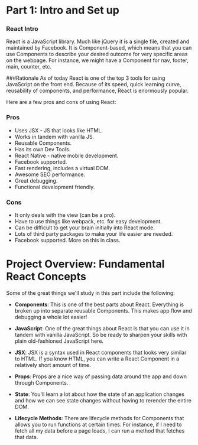 
# Part 1: Intro and Set up

### React Intro
React is a JavaScript library. Much like jQuery it is a single file, created and maintained by Facebook. It is Component-based, which means that you can use Components to describe your desired outcome for very specific areas on the webpage. For instance, we might have a Component for nav, footer, main, counter, etc. 

###Rationale
As of today React is one of the top 3 tools for using JavaScript on the front end. Because of its speed, quick learning curve, reusability of components, and performance, React is enormously popular.

Here are a few pros and cons of using React:

### Pros
- Uses JSX - JS that looks like HTML.
- Works in tandem with vanilla JS.
- Reusable Components.
- Has its own Dev Tools.
- React Native - native mobile development.
- Facebook supported.
- Fast rendering, includes a virtual DOM.
- Awesome SEO performance.
- Great debugging.
- Functional development friendly.

### Cons
- It only deals with the view (can be a pro).
- Have to use things like webpack, etc. for easy development.
- Can be difficult to get your brain initially into React mode.
- Lots of third party packages to make your life easier are needed.
- Facebook supported. More on this in class. 

# Project Overview: Fundamental React Concepts

Some of the great things we'll study in this part include the following:

- **Components**: This is one of the best parts about React. Everything is broken up into separate reusable Components. This makes app flow and debugging a whole lot easier!

- **JavaScript**: One of the great things about React is that you can use it in tandem with vanilla JavaScript. So be ready to sharpen your skills with plain old-fashioned JavaScript here.

- **JSX**: JSX is a syntax used in React components that looks very similar to HTML. If you know HTML, you can write a React Component in a relatively short amount of time.

- **Props**: Props are a nice way of passing data around the app and down through Components. 

- **State**: You'll learn a lot about how the state of an application changes and how we can see state changes without having to rerender the entire DOM.

- **Lifecycle Methods**: There are lifecycle methods for Components that allows you to run functions at certain times. For instance, if I need to fetch all my data before a page loads, I can run a method that fetches that data. 

